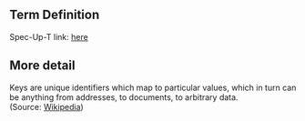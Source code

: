 ## Term Definition

Spec-Up-T link: <a href='https://weboftrust.github.io/WOT-terms/docs/glossary/distributed-hash-table'>here</a>

## More detail
Keys are unique identifiers which map to particular values, which in turn can be anything from addresses, to documents, to arbitrary data.  
(Source: [Wikipedia](https://en.wikipedia.org/wiki/Distributed_hash_table))